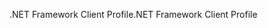 <span data-ttu-id="53aed-101">.NET Framework Client Profile</span><span class="sxs-lookup"><span data-stu-id="53aed-101">.NET Framework Client Profile</span></span>